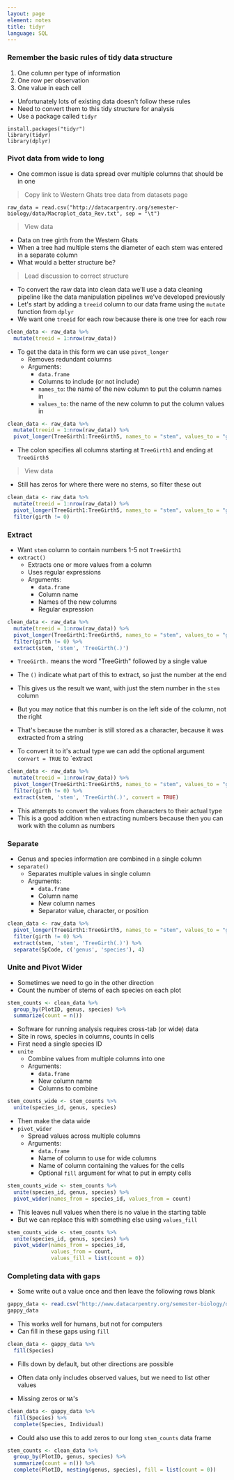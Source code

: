 ```yaml
---
layout: page
element: notes
title: tidyr
language: SQL
---
```


### Remember the basic rules of tidy data structure

1. One column per type of information
2. One row per observation
3. One value in each cell

* Unfortunately lots of existing data doesn't follow these rules
* Need to convert them to this tidy structure for analysis
* Use a package called `tidyr`

```
install.packages("tidyr")
library(tidyr)
library(dplyr)
```

### Pivot data from wide to long

* One common issue is data spread over multiple columns that should be in one

> Copy link to Western Ghats tree data from datasets page

```
raw_data = read.csv("http://datacarpentry.org/semester-biology/data/Macroplot_data_Rev.txt", sep = "\t")
```

> View data

* Data on tree girth from the Western Ghats
* When a tree had multiple stems the diameter of each stem was entered in a separate column
* What would a better structure be?

> Lead discussion to correct structure

* To convert the raw data into clean data we'll use a data cleaning pipeline like the data manipulation pipelines we've developed previously
* Let's start by adding a `treeid` column to our data frame using the `mutate` function from `dplyr`
* We want one `treeid` for each row because there is one tree for each row

```r
clean_data <- raw_data %>%
  mutate(treeid = 1:nrow(raw_data))
```

* To get the data in this form we can use `pivot_longer`
    * Removes redundant columns
    * Arguments:
        * `data.frame`
        * Columns to include (or not include)
        * `names_to`: the name of the new column to put the column names in
        * `values_to`: the name of the new column to put the column values in

```r
clean_data <- raw_data %>%
  mutate(treeid = 1:nrow(raw_data)) %>%
  pivot_longer(TreeGirth1:TreeGirth5, names_to = "stem", values_to = "girth")
```

* The colon specifies all columns starting at `TreeGirth1` and ending at `TreeGirth5`

> View data

* Still has zeros for where there were no stems, so filter these out

```r
clean_data <- raw_data %>%
  mutate(treeid = 1:nrow(raw_data)) %>%
  pivot_longer(TreeGirth1:TreeGirth5, names_to = "stem", values_to = "girth") %>%
  filter(girth != 0)
```

### Extract

* Want `stem` column to contain numbers 1-5 not `TreeGirth1`
* `extract()`
    * Extracts one or more values from a column
    * Uses regular expressions
    * Arguments:
        * `data.frame`
        * Column name
        * Names of the new columns
        * Regular expression

```r
clean_data <- raw_data %>%
  mutate(treeid = 1:nrow(raw_data)) %>%
  pivot_longer(TreeGirth1:TreeGirth5, names_to = "stem", values_to = "girth") %>%
  filter(girth != 0) %>%
  extract(stem, 'stem', 'TreeGirth(.)')
```

* `TreeGirth.` means the word "TreeGirth" followed by a single value
* The `()` indicate what part of this to extract, so just the number at the end

* This gives us the result we want, with just the stem number in the `stem` column
* But you may notice that this number is on the left side of the column, not the right
* That's because the number is still stored as a character, because it was extracted from a string
* To convert it to it's actual type we can add the optional argument `convert = TRUE` to `extract

```r
clean_data <- raw_data %>%
  mutate(treeid = 1:nrow(raw_data)) %>%
  pivot_longer(TreeGirth1:TreeGirth5, names_to = "stem", values_to = "girth") %>%
  filter(girth != 0) %>%
  extract(stem, 'stem', 'TreeGirth(.)', convert = TRUE)
```

* This attempts to convert the values from characters to their actual type
* This is a good addition when extracting numbers because then you can work with the column as numbers

### Separate

* Genus and species information are combined in a single column
* `separate()`
    * Separates multiple values in single column
    * Arguments:
        * `data.frame`
        * Column name
        * New column names
        * Separator value, character, or position

```r
clean_data <- raw_data %>%
  pivot_longer(TreeGirth1:TreeGirth5, names_to = "stem", values_to = "girth") %>%
  filter(girth != 0) %>%
  extract(stem, 'stem', 'TreeGirth(.)') %>%
  separate(SpCode, c('genus', 'species'), 4)
```

### Unite and Pivot Wider

* Sometimes we need to go in the other direction
* Count the number of stems of each species on each plot

```r
stem_counts <- clean_data %>% 
  group_by(PlotID, genus, species) %>% 
  summarize(count = n())
```

* Software for running analysis requires cross-tab (or wide) data
* Site in rows, species in columns, counts in cells
* First need a single species ID
* `unite`
    * Combine values from multiple columns into one
    * Arguments:
        * `data.frame`
        * New column name
        * Columns to combine

```r
stem_counts_wide <- stem_counts %>% 
  unite(species_id, genus, species)
```

* Then make the data wide
* `pivot_wider`
    * Spread values across multiple columns
    * Arguments:
        * `data.frame`
        * Name of column to use for wide columns
        * Name of column containing the values for the cells
        * Optional `fill` argument for what to put in empty cells

```r
stem_counts_wide <- stem_counts %>% 
  unite(species_id, genus, species) %>%
  pivot_wider(names_from = species_id, values_from = count)
```

* This leaves null values when there is no value in the starting table
* But we can replace this with something else using `values_fill`

```r
stem_counts_wide <- stem_counts %>% 
  unite(species_id, genus, species) %>%
  pivot_wider(names_from = species_id,
              values_from = count,
              values_fill = list(count = 0))
```

### Completing data with gaps

* Some write out a value once and then leave the following rows blank

```r
gappy_data <- read.csv("http://www.datacarpentry.org/semester-biology/data/gappy-data.csv")
gappy_data
```

* This works well for humans, but not for computers
* Can fill in these gaps using `fill`

```r
clean_data <- gappy_data %>%
  fill(Species)
```

* Fills down by default, but other directions are possible

* Often data only includes observed values, but we need to list other values
* Missing zeros or `NA`'s
  
```r
clean_data <- gappy_data %>%
  fill(Species) %>%
  complete(Species, Individual)
```

* Could also use this to add zeros to our long `stem_counts` data frame

```r
stem_counts <- clean_data %>% 
  group_by(PlotID, genus, species) %>% 
  summarize(count = n()) %>%
  complete(PlotID, nesting(genus, species), fill = list(count = 0))
```